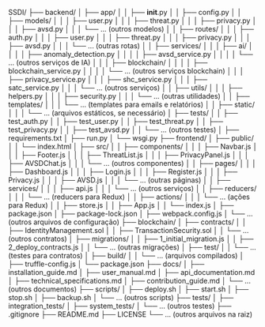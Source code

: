 SSDI/
├── backend/
│   ├── app/
│   │   ├── __init__.py
│   │   ├── config.py
│   │   ├── models/
│   │   │   ├── user.py
│   │   │   ├── threat.py
│   │   │   ├── privacy.py
│   │   │   ├── avsd.py
│   │   │   └── ... (outros modelos)
│   │   ├── routes/
│   │   │   ├── auth.py
│   │   │   ├── user.py
│   │   │   ├── threat.py
│   │   │   ├── privacy.py
│   │   │   ├── avsd.py
│   │   │   └── ... (outras rotas)
│   │   ├── services/
│   │   │   ├── ai/
│   │   │   │   ├── anomaly_detection.py
│   │   │   │   ├── avsd_service.py
│   │   │   │   └── ... (outros serviços de IA)
│   │   │   ├── blockchain/
│   │   │   │   ├── blockchain_service.py
│   │   │   │   └── ... (outros serviços blockchain)
│   │   │   ├── privacy_service.py
│   │   │   ├── shc_service.py
│   │   │   ├── satc_service.py
│   │   │   └── ... (outros serviços)
│   │   ├── utils/
│   │   │   ├── helpers.py
│   │   │   ├── security.py
│   │   │   └── ... (outras utilidades)
│   │   ├── templates/
│   │   │   └── ... (templates para emails e relatórios)
│   │   ├── static/
│   │   │   └── ... (arquivos estáticos, se necessário)
│   ├── tests/
│   │   ├── test_auth.py
│   │   ├── test_user.py
│   │   ├── test_threat.py
│   │   ├── test_privacy.py
│   │   ├── test_avsd.py
│   │   └── ... (outros testes)
│   ├── requirements.txt
│   ├── run.py
│   └── wsgi.py
├── frontend/
│   ├── public/
│   │   └── index.html
│   ├── src/
│   │   ├── components/
│   │   │   ├── Navbar.js
│   │   │   ├── Footer.js
│   │   │   ├── ThreatList.js
│   │   │   ├── PrivacyPanel.js
│   │   │   ├── AVSDChat.js
│   │   │   └── ... (outros componentes)
│   │   ├── pages/
│   │   │   ├── Dashboard.js
│   │   │   ├── Login.js
│   │   │   ├── Register.js
│   │   │   ├── Privacy.js
│   │   │   ├── AVSD.js
│   │   │   └── ... (outras páginas)
│   │   ├── services/
│   │   │   ├── api.js
│   │   │   └── ... (outros serviços)
│   │   ├── reducers/
│   │   │   └── ... (reducers para Redux)
│   │   ├── actions/
│   │   │   └── ... (ações para Redux)
│   │   ├── store.js
│   │   ├── App.js
│   │   └── index.js
│   ├── package.json
│   ├── package-lock.json
│   ├── webpack.config.js
│   └── ... (outros arquivos de configuração)
├── blockchain/
│   ├── contracts/
│   │   ├── IdentityManagement.sol
│   │   ├── TransactionSecurity.sol
│   │   └── ... (outros contratos)
│   ├── migrations/
│   │   ├── 1_initial_migration.js
│   │   ├── 2_deploy_contracts.js
│   │   └── ... (outras migrações)
│   ├── test/
│   │   └── ... (testes para contratos)
│   ├── build/
│   │   └── ... (arquivos compilados)
│   ├── truffle-config.js
│   └── package.json
├── docs/
│   ├── installation_guide.md
│   ├── user_manual.md
│   ├── api_documentation.md
│   ├── technical_specifications.md
│   ├── contribution_guide.md
│   └── ... (outros documentos)
├── scripts/
│   ├── deploy.sh
│   ├── start.sh
│   ├── stop.sh
│   ├── backup.sh
│   └── ... (outros scripts)
├── tests/
│   ├── integration_tests/
│   ├── system_tests/
│   └── ... (outros testes)
├── .gitignore
├── README.md
├── LICENSE
└── ... (outros arquivos na raiz)
